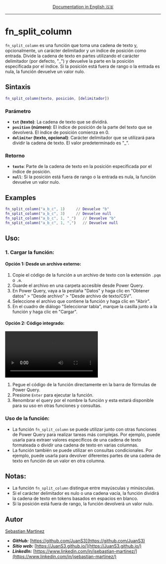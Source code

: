 <div align="center">
    <a href="README.md">Documentation in English 🇬🇧</a>
</div>

<hr>

# fn_split_column

`fn_split_column` es una función que toma una cadena de texto y, opcionalmente, un carácter delimitador y un índice de posición como entrada. Divide la cadena de texto en partes utilizando el carácter delimitador (por defecto, "_") y devuelve la parte en la posición especificada por el índice. Si la posición está fuera de rango o la entrada es nula, la función devuelve un valor nulo.

## Sintaxis

```m
fn_split_column(texto, posición, [delimitador])
```

### Parámetro

- **`txt` (texto)**: La cadena de texto que se dividirá.
- **`position` (número)**: El índice de posición de la parte del texto que se devolverá. El índice de posición comienza en 0.
- **`delimiter` (texto, opcional)**: Carácter delimitador que se utilizará para dividir la cadena de texto. El valor predeterminado es "_".

### Retorno

- **`texto`**: Parte de la cadena de texto en la posición especificada por el índice de posición.
- **`null`**: Si la posición está fuera de rango o la entrada es nula, la función devuelve un valor nulo.

## Examples
```m
fn_split_column("a_b_c", 1)     // Devuelve "b"
fn_split_column("a_b_c", 3)     // Devuelve null
fn_split_column("a_b_c", 1, "_")   // Devuelve "b"
fn_split_column("a_b_c", 1, ",")   // Devuelve null
```

## Uso:

### 1. Cargar la función:

#### Opción 1: Desde un archivo externo:

1. Copie el código de la función a un archivo de texto con la extensión `.pqm` o `.m`.
2. Guarde el archivo en una carpeta accesible desde Power Query.
3. En Power Query, vaya a la pestaña "Datos" y haga clic en "Obtener datos" > "Desde archivo" > "Desde archivo de texto/CSV".
4. Seleccione el archivo que contiene la función y haga clic en "Abrir".
5. En el cuadro de diálogo "Seleccionar tabla", marque la casilla junto a la función y haga clic en "Cargar".

#### Opción 2: Código integrado:

![Embedded Code](/assets/img/power_query_embedded.mp4)

1. Pegue el código de la función directamente en la barra de fórmulas de Power Query.
2. Presione `Enter` para ejecutar la función.
3. Renombrar el query por el nombre la función y esta estará disponible para su uso en otras funciones y consultas.

### Uso de la función:

- La función `fn_split_column` se puede utilizar junto con otras funciones de Power Query para realizar tareas más complejas. Por ejemplo, puede usarla para extraer valores específicos de una cadena de texto formateada o dividir una cadena de texto en varias columnas.
- La función también se puede utilizar en consultas condicionales. Por ejemplo, puede usarla para devolver diferentes partes de una cadena de texto en función de un valor en otra columna.

## Notas:

- La función `fn_split_column` distingue entre mayúsculas y minúsculas.
- Si el carácter delimitador es nulo o una cadena vacía, la función dividirá la cadena de texto en tokens basados en espacios en blanco.
- Si la posición está fuera de rango, la función devolverá un valor nulo.

## Autor
[Sebastian Martinez](https://JuanS3.github.io/)

  - ***GitHub:*** [https://github.com/JuanS3](https://github.com/JuanS3)
  - ***Sitio web:*** [https://JuanS3.github.io/](https://JuanS3.github.io/)
  - ***LinkedIn:*** [https://www.linkedin.com/in/jsebastian-martinez/](https://www.linkedin.com/in/jsebastian-martinez/)

